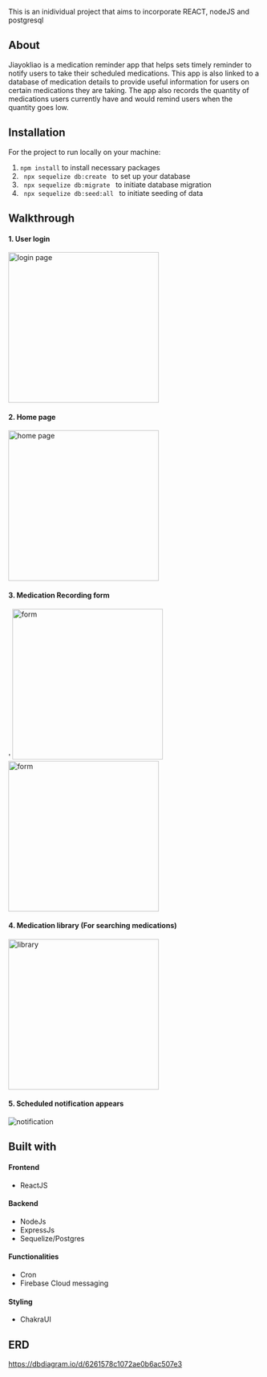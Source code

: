 This is an inidividual project that aims to incorporate REACT, nodeJS and postgresql 


## About 
Jiayokliao is a medication reminder app that helps sets timely reminder to notify users to take their scheduled medications. This app is also linked to a database of medication details to provide useful information for users on certain medications they are taking. The app also records the quantity of medications users currently have and would remind users when the quantity goes low. 

## Installation 
For the project to run locally on your machine: 
1. <code>npm install</code> to install necessary packages 
2. <code> npx sequelize db:create </code> to set up your database 
3. <code> npx sequelize db:migrate </code> to initiate database migration
4. <code> npx sequelize db:seed:all </code> to initiate seeding of data

## Walkthrough 
<h4> 1. User login </h4>
<img src='https://user-images.githubusercontent.com/94110588/176987772-eb75272a-a926-43b5-943a-205fac946417.png' alt='login page' width='300'/>

<h4> 2. Home page </h4>
<img src='https://user-images.githubusercontent.com/94110588/176987777-a409b974-5888-4906-8da0-0775124e1dc1.png' alt='home page' width='300'/>

<h4> 3. Medication Recording form  </h4>'
<img src='https://user-images.githubusercontent.com/94110588/176987788-27167496-a0ac-4812-9579-1068bf8b6b77.png' alt='form' width='300'/>
<img src='https://user-images.githubusercontent.com/94110588/176987790-80e11487-f74b-439e-bdd1-49e6ba7bd217.png' alt='form' width='300'/>

<h4> 4. Medication library (For searching medications)  </h4>
<img src='https://user-images.githubusercontent.com/94110588/176987801-d685b42b-2138-4269-8ab9-0d3b67b6e5a0.png' alt='library' width='300'/>

<h4> 5. Scheduled notification appears </h4>
<img src='https://user-images.githubusercontent.com/94110588/176987809-358a26e1-fc19-4e2c-9c3c-9cfd080f8b9b.png' alt='notification'/>

## Built with 

#### Frontend 
- ReactJS 

#### Backend 
- NodeJs 
- ExpressJs
- Sequelize/Postgres 

#### Functionalities 
- Cron 
- Firebase Cloud messaging 

#### Styling
- ChakraUI 

## ERD 
https://dbdiagram.io/d/6261578c1072ae0b6ac507e3
